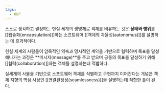 ```yaml
---
tags:
  - OOP
---
```


스스로 생각하고 결정하는 현실 세계의 생명체로 객체를 비유하는 것은 
**상태와 행위**를 [[캡슐화(encapsulation)]]하는 소프트웨어 [[객체의 자율성(autonomus)]]를 설명하는 데 효과적이다.

현실 세계의 사람들이 암묵적인 약속과 명시적인 계약을 기반으로 협력하며 목표를 달성해나가는 과정은 **메시지(message)**를 주고 받으며 공동의 목표를 달성하기 위해 [[협력(collaboration)]]하는 객체를 설명하는데 적합하다.

실세계의 사물을 기반으로 소프트웨어 객체를 식별하고 구현까지 이어간다는 개념은
객체 지향의 핵심 사상인 [[연결완정성(seamlessness)]]을 설명하는데 적합한 틀이 된다.

